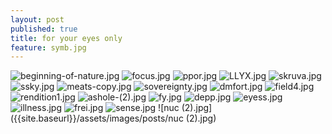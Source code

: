 ```yaml
---
layout: post
published: true
title: for your eyes only
feature: symb.jpg
---
```

![beginning-of-nature.jpg]({{site.baseurl}}/assets/images/posts/beginning-of-nature.jpg)
![focus.jpg]({{site.baseurl}}/assets/images/posts/focus.jpg)
![ppor.jpg]({{site.baseurl}}/assets/images/posts/ppor.jpg)
![LLYX.jpg]({{site.baseurl}}/assets/images/posts/LLYX.jpg)
![skruva.jpg]({{site.baseurl}}/assets/images/posts/skruva.jpg)
![ssky.jpg]({{site.baseurl}}/assets/images/posts/ssky.jpg)
![meats-copy.jpg]({{site.baseurl}}/assets/images/posts/meats-copy.jpg)
![sovereignty.jpg]({{site.baseurl}}/assets/images/posts/sovereignty.jpg)
![dmfort.jpg]({{site.baseurl}}/assets/images/posts/dmfort.jpg)
![field4.jpg]({{site.baseurl}}/assets/images/posts/field4.jpg)
![rendition1.jpg]({{site.baseurl}}/assets/images/posts/rendition1.jpg)
![ashole-(2).jpg]({{site.baseurl}}/assets/images/posts/ashole-(2).jpg)
![fy.jpg]({{site.baseurl}}/assets/images/posts/fy.jpg)
![depp.jpg]({{site.baseurl}}/assets/images/posts/depp.jpg)
![eyess.jpg]({{site.baseurl}}/assets/images/posts/eyess.jpg)
![illness.jpg]({{site.baseurl}}/assets/images/posts/illness.jpg)
![frei.jpg]({{site.baseurl}}/assets/images/posts/frei.jpg)
![sense.jpg]({{site.baseurl}}/assets/images/posts/sense.jpg)
![nuc (2).jpg]({{site.baseurl}}/assets/images/posts/nuc (2).jpg)
